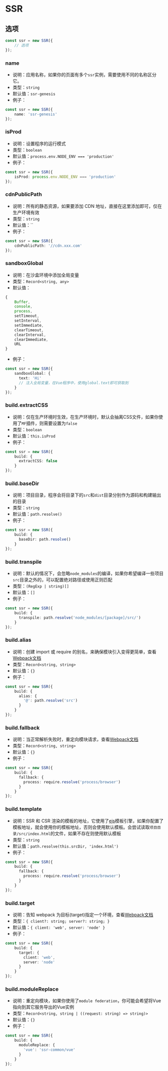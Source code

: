 # SSR
## 选项
```ts
const ssr = new SSR({
    // 选项
});
```
### name
  - 说明：应用名称，如果你的页面有多个`ssr`实例，需要使用不同的名称区分它。
  - 类型：`string`
  - 默认值：`ssr-genesis`
  - 例子：
```ts
const ssr = new SSR({
    name: 'ssr-genesis'
});
```

### isProd
  - 说明：设置程序的运行模式
  - 类型：`boolean`
  - 默认值：`process.env.NODE_ENV === 'production'`
  - 例子：
```ts
const ssr = new SSR({
    isProd: process.env.NODE_ENV === 'production'
});
```

### cdnPublicPath
  - 说明：所有的静态资源，如果要添加 CDN 地址，直接在这里添加即可，仅在生产环境有效
  - 类型：`string`
  - 默认值：``
  - 例子：
```ts
const ssr = new SSR({
    cdnPublicPath: '//cdn.xxx.com'
});
```

### sandboxGlobal
  - 说明：在沙盒环境中添加全局变量
  - 类型：`Record<string, any>`
  - 默认值：
```ts
{
    Buffer,
    console,
    process,
    setTimeout,
    setInterval,
    setImmediate,
    clearTimeout,
    clearInterval,
    clearImmediate,
    URL
}
``` 
  - 例子：
```ts
const ssr = new SSR({
    sandboxGlobal: {
      text: 'Hi'
      // 注入全局变量，在Vue程序中，使用global.text即可获取到
    }
});

```

### build.extractCSS
  - 说明：仅在生产环境时生效，在生产环境时，默认会抽离CSS文件，如果你使用了`MF`插件，则需要设置为`false`
  - 类型：`boolean`
  - 默认值：`this.isProd`
  - 例子：
```ts
const ssr = new SSR({
    build: {
      extractCSS: false
    }
});
```

### build.baseDir
  - 说明：项目目录，程序会将目录下的`src`和`dist`目录分别作为源码和构建输出的目录
  - 类型：`string`
  - 默认值：`path.resolve()`
  - 例子：
```ts
const ssr = new SSR({
    build: {
      baseDir: path.resolve()
    }
});
```
### build.transpile
  - 说明：默认的情况下，会忽略`node_modules`的编译，如果你希望编译一些项目`src`目录之外的，可以配置绝对路径或使用正则匹配
  - 类型：`(RegExp | string)[]`
  - 默认值：`[]`
  - 例子：
```ts
const ssr = new SSR({
    build: {
      transpile: path.resolve('node_modules/[package]/src/')
    }
});
```
### build.alias
  - 说明：创建 import 或 require 的别名，来确保模块引入变得更简单，查看[Webpack文档](https://webpack.docschina.org/configuration/resolve/#resolvealias)
  - 类型：`Record<string, string>`
  - 默认值：`{}`
  - 例子：
```ts
const ssr = new SSR({
    build: {
      alias: {
        '@': path.resolve('src')
      }
    }
});
```

### build.fallback
  - 说明：当正常解析失败时，重定向模块请求，查看[Webpack文档](https://webpack.docschina.org/configuration/resolve/#resolvefallback)
  - 类型：`Record<string, string>`
  - 默认值：`{}`
  - 例子：
```ts
const ssr = new SSR({
    build: {
      fallback: {
        process: require.resolve('process/browser')
      }
    }
});
```

### build.template
  - 说明：SSR 和 CSR 渲染的模板的地址，它使用了[ejs](https://github.com/mde/ejs)模板引擎，如果你配置了模板地址，就会使用你的模板地址，否则会使用默认模板。会尝试读取`项目目录/src/index.html`的文件，如果不存在则使用默认模板
  - 类型：`string`
  - 默认值：`path.resolve(this.srcDir, 'index.html')`
  - 例子：
```ts
const ssr = new SSR({
    build: {
      fallback: {
        process: require.resolve('process/browser')
      }
    }
});
```

### build.target
  - 说明：告知 webpack 为目标(target)指定一个环境，查看[Webpack文档](https://webpack.docschina.org/configuration/target/#string)
  - 类型：`{ client?: string; server?: string; }`
  - 默认值：`{ client: 'web', server: 'node' }`
  - 例子：
```ts
const ssr = new SSR({
    build: {
      target: {
        client: 'web',
        server: 'node'
      }
    }
});
```
### build.moduleReplace
  - 说明：重定向模块，如果你使用了`module federation`，你可能会希望将Vue指向到其它服务导出的Vue实例
  - 类型：`Record<string, string | ((request: string) => string)>`
  - 默认值：`{}`
  - 例子：
```ts
const ssr = new SSR({
    build: {
      moduleReplace: {
        'vue': 'ssr-common/vue'
      }
    }
});
```
